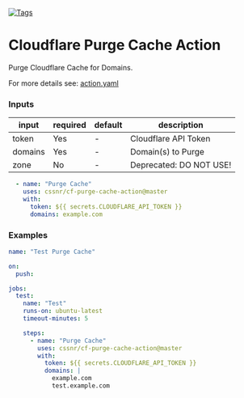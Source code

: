 [![Tags](https://github.com/cssnr/cf-purge-cache-action/actions/workflows/tags.yaml/badge.svg)](https://github.com/cssnr/cf-purge-cache-action/actions/workflows/tags.yaml)

# Cloudflare Purge Cache Action

Purge Cloudflare Cache for Domains.

For more details see: [action.yaml](action.yaml)

### Inputs

| input   | required | default | description             |
|---------|----------|---------|-------------------------|
| token   | Yes      | -       | Cloudflare API Token    |
| domains | Yes      | -       | Domain(s) to Purge      |
| zone    | No       | -       | Deprecated: DO NOT USE! |

```yaml
  - name: "Purge Cache"
    uses: cssnr/cf-purge-cache-action@master
    with:
      token: ${{ secrets.CLOUDFLARE_API_TOKEN }}
      domains: example.com
```

### Examples

```yaml
name: "Test Purge Cache"

on:
  push:

jobs:
  test:
    name: "Test"
    runs-on: ubuntu-latest
    timeout-minutes: 5

    steps:
      - name: "Purge Cache"
        uses: cssnr/cf-purge-cache-action@master
        with:
          token: ${{ secrets.CLOUDFLARE_API_TOKEN }}
          domains: |
            example.com
            test.example.com
```

